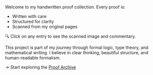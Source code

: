 Welcome to my handwritten proof collection. Every proof is:
- Written with care
- Structured for clarity
- Scanned from my original pages

🔍 Click on any entry to see the scanned image and commentary.

This project is part of my journey through formal logic, type theory, and mathematical writing. I believe in clear thinking, beautiful structure, and human-readable formalism.

→ Start exploring the [Proof Archive](./_posts)
